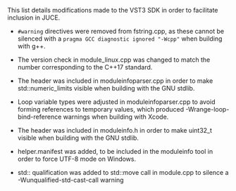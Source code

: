 This list details modifications made to the VST3 SDK in order to facilitate
inclusion in JUCE.

- `#warning` directives were removed from fstring.cpp, as these cannot be
  silenced with a `pragma GCC diagnostic ignored "-Wcpp"` when building with
  g++.

- The version check in module_linux.cpp was changed to match the number
  corresponding to the C++17 standard.

- The <limits> header was included in moduleinfoparser.cpp in order to make
  std::numeric_limits visible when building with the GNU stdlib.

- Loop variable types were adjusted in moduleinfoparser.cpp to avoid forming
  references to temporary values, which produced -Wrange-loop-bind-reference
  warnings when building with Xcode.

- The <cstdint> header was included in moduleinfo.h in order to make uint32_t
  visible when building with the GNU stdlib.

- helper.manifest was added, to be included in the moduleinfo tool in order to
  force UTF-8 mode on Windows.

- std:: qualification was added to std::move call in module.cpp to silence
  a -Wunqualified-std-cast-call warning
